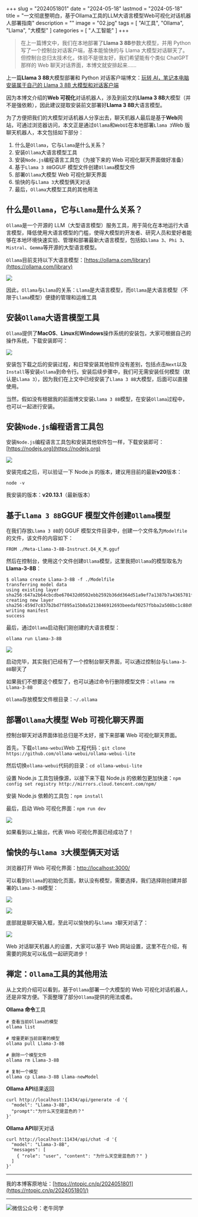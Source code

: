 +++
slug = "2024051801"
date = "2024-05-18"
lastmod = "2024-05-18"
title = "一文彻底整明白，基于Ollama工具的LLM大语言模型Web可视化对话机器人部署指南"
description = ""
image = "02.jpg"
tags = [ "AI工具", "Ollama", "Llama", "大模型" ]
categories = [ "人工智能" ]
+++

> 在上一篇博文中，我们在本地部署了**Llama 3 8B**参数大模型，并用 Python 写了一个控制台对话客户端，基本能愉快的与 Llama 大模型对话聊天了。但控制台总归太技术化，体验不是很友好，我们希望能有个类似 ChatGPT 那样的 Web 聊天对话界面，本博文就安排起来……

上一篇**Llama 3 8B**大模型部署和 Python 对话客户端博文：[玩转 AI，笔记本电脑安装属于自己的 Llama 3 8B 大模型和对话客户端](https://mp.weixin.qq.com/s/MekCUJDhKzuUnoykkGoH2g)

因为本博文介绍的**Web 可视化**对话机器人，涉及到前文的**Llama 3 8B**大模型（并不是强依赖），因此建议提取安装前文部署好**Llama 3 8B**大语言模型。

为了方便把我们的大模型对话机器人分享出去，聊天机器人最后是基于**Web**网站，可通过浏览器访问，本文正是通过`Ollama`和`WebUI`在本地部署`Llama 3`Web 版聊天机器人，本文包括如下部分：

1. 什么是`Ollama`，它与`Llama`是什么关系？
2. 安装`Ollama`大语言模型工具
3. 安装`Node.js`编程语言工具包（为接下来的 Web 可视化聊天界面做好准备）
4. 基于`Llama 3 8B`GGUF 模型文件创建`Ollama`模型文件
5. 部署`Ollama`大模型 Web 可视化聊天界面
6. 愉快的与`Llama 3`大模型俩天对话
7. 最后，`Ollama`大模型工具的其他用法

## 什么是`Ollama`，它与`Llama`是什么关系？

`Ollama`是一个开源的 LLM（大型语言模型）服务工具，用于简化在本地运行大语言模型，降低使用大语言模型的门槛，使得大模型的开发者、研究人员和爱好者能够在本地环境快速实验、管理和部署最新大语言模型，包括如`Llama 3`、`Phi 3`、`Mistral`、`Gemma`等开源的大型语言模型。

`Ollama`目前支持以下大语言模型：[https://ollama.com/library](https://ollama.com/library)

![](01.jpg)

因此，`Ollama`与`Llama`的关系：`Llama`是大语言模型，而`Ollama`是大语言模型（不限于`Llama`模型）便捷的管理和运维工具

## 安装`Ollama`大语言模型工具

`Ollama`提供了**MacOS**、**Linux**和**Windows**操作系统的安装包，大家可根据自己的操作系统，下载安装即可：

![](02.jpg)

安装包下载之后的安装过程，和日常安装其他软件没有差别，包括点击`Next`以及`Install`等安装`ollama`到命令行。安装后续步骤中，我们可无需安装任何模型（默认是`Llama 3`），因为我们在上文中已经安装了`Llama 3 8B`大模型，后面可以直接使用。

当然，假如没有根据我的前面博文安装`Llama 3 8B`模型，在安装`Ollama`过程中，也可以一起进行安装。

## 安装`Node.js`编程语言工具包

安装`Node.js`编程语言工具包和安装其他软件包一样，下载安装即可：[https://nodejs.org](https://nodejs.org)

![](03.jpg)

安装完成之后，可以验证一下 Node.js 的版本，建议用目前的最新**v20**版本：

```shell
node -v
```

我安装的版本：**v20.13.1**（最新版本）

## 基于`Llama 3 8B`GGUF 模型文件创建`Ollama`模型

在我们存放`Llama 3 8B`的 GGUF 模型文件目录中，创建一个文件名为`Modelfile`的文件，该文件的内容如下：

```shell
FROM ./Meta-Llama-3-8B-Instruct.Q4_K_M.gguf
```

然后在控制台，使用这个文件创建`Ollama`模型，这里我把`Ollama`的模型取名为**Llama-3-8B**：

```shell
$ ollama create Llama-3-8B -f ./Modelfile
transferring model data
using existing layer sha256:647a2b64cbcdbe670432d0502ebb2592b36dd364d51a9ef7a1387b7a4365781f
creating new layer sha256:459d7c837b2bd7f895a15b0a5213846912693beedaf0257fbba2a508bc1c88d9
writing manifest
success
```

最后，通过`Ollama`启动我们刚创建的大语言模型：

```shell
ollama run Llama-3-8B
```

![](04.jpg)

启动完毕，其实我们已经有了一个控制台聊天界面，可以通过控制台与`Llama-3-8B`聊天了

如果我们不想要这个模型了，也可以通过命令行删除模型文件：`ollama rm Llama-3-8B`

`Ollama`存放模型文件根目录：`~/.ollama` 

## 部署`Ollama`大模型 Web 可视化聊天界面

控制台聊天对话界面体验总归是不太好，接下来部署 Web 可视化聊天界面。

首先，下载`ollama-webui`Web 工程代码：`git clone https://github.com/ollama-webui/ollama-webui-lite`

然后切换`ollama-webui`代码的目录：`cd ollama-webui-lite`

设置 Node.js 工具包镜像源，以接下来下载 Node.js 的依赖包更加快速：`npm config set registry http://mirrors.cloud.tencent.com/npm/`

安装 Node.js 依赖的工具包：`npm install`

最后，启动 Web 可视化界面：`npm run dev`

![](05.jpg)

如果看到以上输出，代表 Web 可视化界面已经成功了！

## 愉快的与`Llama 3`大模型俩天对话

浏览器打开 Web 可视化界面：[http://localhost:3000/](http://localhost:3000)

可以看到`Ollama`的初始化页面，默认没有模型，需要选择，我们选择刚创建并部署的`Llama-3-8B`模型：

![](06.jpg)

![](07.jpg)

底部就是聊天输入框，至此可以愉快的与`Llama 3`聊天对话了：

![](08.jpg)

Web 对话聊天机器人的设置，大家可以基于 Web 网站设置，这里不在介绍，有需要的网友可以私信一起研究进步！

## 禅定：`Ollama`工具的其他用法

从上文的介绍可以看到，基于`Ollama`部署一个大模型的 Web 可视化对话机器人，还是非常方便。下面整理了部分`Ollama`提供的用法或者。

**Ollama 命令**工具

```shell
# 查看当前Ollama的模型
ollama list

# 增量更新当前部署的模型
ollama pull Llama-3-8B

# 删除一个模型文件
ollama rm Llama-3-8B

# 复制一个模型
ollama cp Llama-3-8B Llama-newModel
```

**Ollama API**结果返回

```shell
curl http://localhost:11434/api/generate -d '{
  "model": "Llama-3-8B",
  "prompt":"为什么天空是蓝色的？"
}'
```

**Ollama API**聊天对话

```shell
curl http://localhost:11434/api/chat -d '{
  "model": "Llama-3-8B",
  "messages": [
    { "role": "user", "content": "为什么天空是蓝色的？" }
  ]
}'
```

---

我的本博客原地址：[https://ntopic.cn/p/2024051801](https://ntopic.cn/p/2024051801/)

---

![微信公众号：老牛同学](https://ntopic.cn/WX-21.png)
